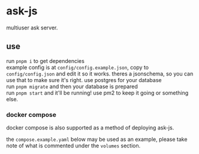 # ask-js

multiuser ask server.

## use

run `pnpm i` to get dependencies\
example config is at `config/config.example.json`, copy to `config/config.json` and edit it so it works. theres a jsonschema, so you can use that to make sure it's right. use postgres for your database\
run `pnpm migrate` and then your database is prepared\
run `pnpm start` and it'll be running! use pm2 to keep it going or something else.

### docker compose
docker compose is also supported as a method of deploying ask-js.

the `compose.example.yaml` below may be used as an example, please take note of what is commented under the `volumes` section.
